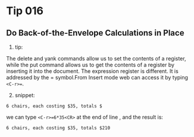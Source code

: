 # Tip 016

## Do Back-of-the-Envelope Calculations in Place

1. tip:

The delete and yank commands allow us to set the contents of a register, while the put command allows us to get the contents of a register by inserting it into the document. The expression register is different. It is addressed by the = symbol.From Insert mode web can access it by typing `<C-r>=`.

2. snippet:

```text
6 chairs, each costing $35, totals $
```

we can type `<C-r>=6*35<CR>` at the end of line , and the result is:

```text
6 chairs, each costing $35, totals $210
```
